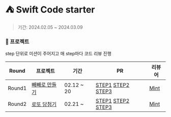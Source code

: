 # ⛺️ Swift Code starter
>기간:  2024.02.05 ~ 2024.03.09

### 📁 프로젝트
step 단위로 미션이 주어지고 매 step마다 코드 리뷰 진행

|Round|프로젝트|기간|PR|리뷰어|
|------|------|--|---|----|
|Round1|[빼빼로 만들기](https://github.com/chaehyunp/swift-starter-Round1/tree/ss_14_smolder)|02.12 ~ 20|[STEP1](https://github.com/yagom-academy/swift-starter-Round1/pull/883)  [STEP2](https://github.com/yagom-academy/swift-starter-Round1/pull/893)  [STEP3](https://github.com/yagom-academy/swift-starter-Round1/pull/896)| [Mint](https://github.com/mint3382)|
|Round2|[로또 당첨기](https://github.com/chaehyunp/swift-starter-Round2/tree/ss_14_smolder)|02.21 ~ |[STEP1](https://github.com/yagom-academy/swift-starter-Round2/pull/713) [STEP2](https://github.com/yagom-academy/swift-starter-Round2/pull/714) [STEP3]() | [Mint](https://github.com/mint3382)|

